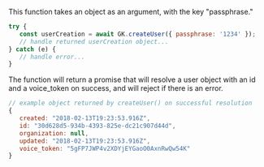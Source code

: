 This function takes an object as an argument, with the key "passphrase." 
```javascript
try {
   const userCreation = await GK.createUser({ passphrase: '1234' });
   // handle returned userCreation object...
} catch (e) {
   // handle error...
}
```

The function will return a promise that will resolve a user object with an id and a voice_token on success, and will reject if there is an error.
```javascript
// example object returned by createUser() on successful resolution
{ 
   created: "2018-02-13T19:23:53.916Z",
   id: "30d628d5-934b-4393-825e-dc21c907d44d",
   organization: null,
   updated: "2018-02-13T19:23:53.916Z",
   voice_token: "5gFP7JWP4v2XDYjEYGaoO0AxnRwQw54K"
}
```
